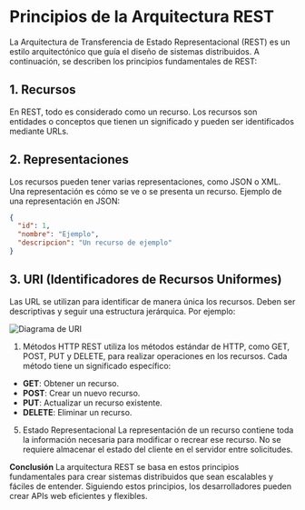 # Principios de la Arquitectura REST

La Arquitectura de Transferencia de Estado Representacional (REST) es un estilo arquitectónico que guía el diseño de sistemas distribuidos. A continuación, se describen los principios fundamentales de REST:

## 1. Recursos

En REST, todo es considerado como un recurso. Los recursos son entidades o conceptos que tienen un significado y pueden ser identificados mediante URLs.

## 2. Representaciones

Los recursos pueden tener varias representaciones, como JSON o XML. Una representación es cómo se ve o se presenta un recurso. Ejemplo de una representación en JSON:

```json
{
  "id": 1,
  "nombre": "Ejemplo",
  "descripcion": "Un recurso de ejemplo"
}
```

## 3. URI (Identificadores de Recursos Uniformes)
Las URL se utilizan para identificar de manera única los recursos. Deben ser descriptivas y seguir una estructura jerárquica. Por ejemplo:

![Diagrama de URI](https://www.google.com/url?sa=i&url=https%3A%2F%2Fes.quora.com%2FQu%25C3%25A9-es-un-URI&psig=AOvVaw1NxN7yTW8EKcbkVVmx0tVv&ust=1701871334107000&source=images&cd=vfe&opi=89978449&ved=0CBEQjRxqFwoTCJjUh_W6-IIDFQAAAAAdAAAAABAE)

1. Métodos HTTP
REST utiliza los métodos estándar de HTTP, como GET, POST, PUT y DELETE, para realizar operaciones en los recursos. Cada método tiene un significado específico:

- **GET**: Obtener un recurso.
- **POST**: Crear un nuevo recurso.
- **PUT**: Actualizar un recurso existente.
- **DELETE**: Eliminar un recurso.

5. Estado Representacional
La representación de un recurso contiene toda la información necesaria para modificar o recrear ese recurso. No se requiere almacenar el estado del cliente en el servidor entre solicitudes.

**Conclusión**
La arquitectura REST se basa en estos principios fundamentales para crear sistemas distribuidos que sean escalables y fáciles de entender. Siguiendo estos principios, los desarrolladores pueden crear APIs web eficientes y flexibles.
